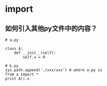 # import

## 如何引入其他py文件中的内容？

```{python}
# a.py

class A:
    def __init__(self):
        self.x = 0

# b.py
sys.path.append('./xxx/xxx') # where a.py is
from a import *
print A().x
```